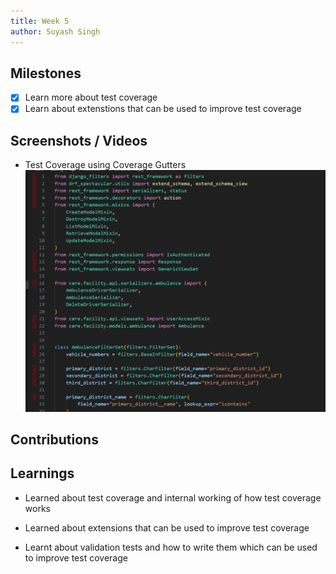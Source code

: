 ```yaml
---
title: Week 5
author: Suyash Singh
---
```


## Milestones
- [x] Learn more about test coverage
- [x] Learn about extenstions that can be used to improve test coverage

## Screenshots / Videos 

- Test Coverage using Coverage Gutters
![Test Coverage using Coverage Gutters](./assets/test-coverage.png)

## Contributions

## Learnings

- Learned about test coverage and internal working of how test coverage works

- Learned about extensions that can be used to improve test coverage

- Learnt about validation tests and how to write them which can be used to improve test coverage
